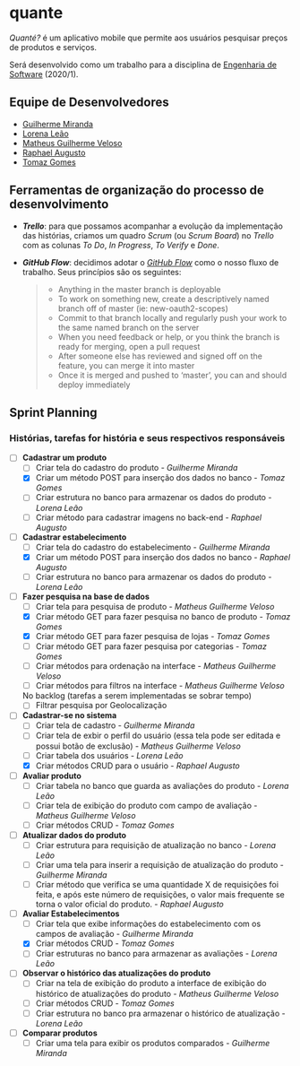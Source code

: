 # quante

_Quanté?_ é um aplicativo mobile que permite aos usuários pesquisar preços de produtos e serviços. 

Será desenvolvido como um trabalho para a disciplina de [Engenharia de Software](https://github.com/aserg-ufmg/CursoEngenhariaSoftware) (2020/1).

## Equipe de Desenvolvedores

- [Guilherme Miranda](https://github.com/guilhermealbm)
- [Lorena Leão](https://github.com/lorenaleao)
- [Matheus Guilherme Veloso](https://github.com/MaMiotto)
- [Raphael Augusto](https://github.com/Maharal)
- [Tomaz Gomes](https://github.com/tomaz1502)

## Ferramentas de organização do processo de desenvolvimento

- _**Trello**_: para que possamos acompanhar a evolução da implementação das histórias, criamos um quadro _Scrum_ (ou _Scrum Board_) no _Trello_ com as colunas _To Do_, _In Progress_, _To Verify_ e _Done_.
- _**GitHub Flow**_: decidimos adotar o [_GitHub Flow_](https://guides.github.com/introduction/flow/) como o nosso fluxo de trabalho. Seus princípios são os seguintes:

  > - Anything in the master branch is deployable
  > - To work on something new, create a descriptively named branch off of master (ie: new-oauth2-scopes)
  > - Commit to that branch locally and regularly push your work to the same named branch on the server
  > - When you need feedback or help, or you think the branch is ready for merging, open a pull request
  > - After someone else has reviewed and signed off on the feature, you can merge it into master
  > - Once it is merged and pushed to ‘master’, you can and should deploy immediately


## Sprint Planning

### Histórias, tarefas for história e seus respectivos responsáveis

- [ ] **Cadastrar um produto** 
  - [ ] Criar tela do cadastro do produto - _Guilherme Miranda_
  - [x] Criar um método POST para inserção dos dados no banco - _Tomaz Gomes_
  - [ ] Criar estrutura no banco para armazenar os dados do produto - _Lorena Leão_
  - [ ] Criar método para cadastrar imagens no back-end - _Raphael Augusto_

- [ ] **Cadastrar estabelecimento**
  - [ ] Criar tela do cadastro do estabelecimento - _Guilherme Miranda_
  - [x] Criar um método POST para inserção dos dados no banco - _Raphael Augusto_
  - [ ] Criar estrutura no banco para armazenar os dados do produto - _Lorena Leão_

- [ ] **Fazer pesquisa na base de dados**
  - [ ] Criar tela para pesquisa de produto - _Matheus Guilherme Veloso_
  - [x] Criar método GET para fazer pesquisa no banco de produto - _Tomaz Gomes_
  - [x] Criar método GET para fazer pesquisa de lojas - _Tomaz Gomes_
  - [ ] Criar método GET para fazer pesquisa por categorias - _Tomaz Gomes_
  - [ ] Criar métodos para ordenação na interface - _Matheus Guilherme Veloso_
  - [ ] Criar métodos para filtros na interface - _Matheus Guilherme Veloso_

  No backlog (tarefas a serem implementadas se sobrar tempo)
  - [ ] Filtrar pesquisa por Geolocalização

- [ ] **Cadastrar-se no sistema**
  - [ ] Criar tela de cadastro - _Guilherme Miranda_
  - [ ] Criar tela de exbir o perfil do usuário (essa tela pode ser editada e possui botão de exclusão) - _Matheus Guilherme Veloso_
  - [ ] Criar tabela dos usuários - _Lorena Leão_
  - [x] Criar métodos CRUD para o usuário - _Raphael Augusto_

- [ ] **Avaliar produto**
  - [ ] Criar tabela no banco que guarda as avaliações do produto - _Lorena Leão_
  - [ ] Criar tela de exibição do produto com campo de avaliação - _Matheus Guilherme Veloso_
  - [ ] Criar métodos CRUD - _Tomaz Gomes_

- [ ] **Atualizar dados do produto**
  - [ ] Criar estrutura para requisição de atualização no banco - _Lorena Leão_
  - [ ] Criar uma tela para inserir a requisição de atualização do produto - _Guilherme Miranda_
  - [ ] Criar método que verifica se uma quantidade X de requisições foi feita, e após este número de requisições, o valor mais frequente se torna o valor oficial do produto. - _Raphael Augusto_

- [ ] **Avaliar Estabelecimentos**
  - [ ] Criar tela que exibe informações do estabelecimento com os campos de avaliação - _Guilherme Miranda_
  - [x] Criar métodos CRUD - _Tomaz Gomes_
  - [ ] Criar estruturas no banco para armazenar as avaliações - _Lorena Leão_

- [ ] **Observar o histórico das atualizações do produto**
  - [ ] Criar na tela de exibição do produto a interface de exibição do histórico de atualizações do produto - _Matheus Guilherme Veloso_
  - [ ] Criar métodos CRUD - _Tomaz Gomes_
  - [ ] Criar estrutura no banco pra armazenar o histórico de atualização - _Lorena Leão_

- [ ] **Comparar produtos**
  - [ ] Criar uma tela para exibir os produtos comparados - _Guilherme Miranda_
